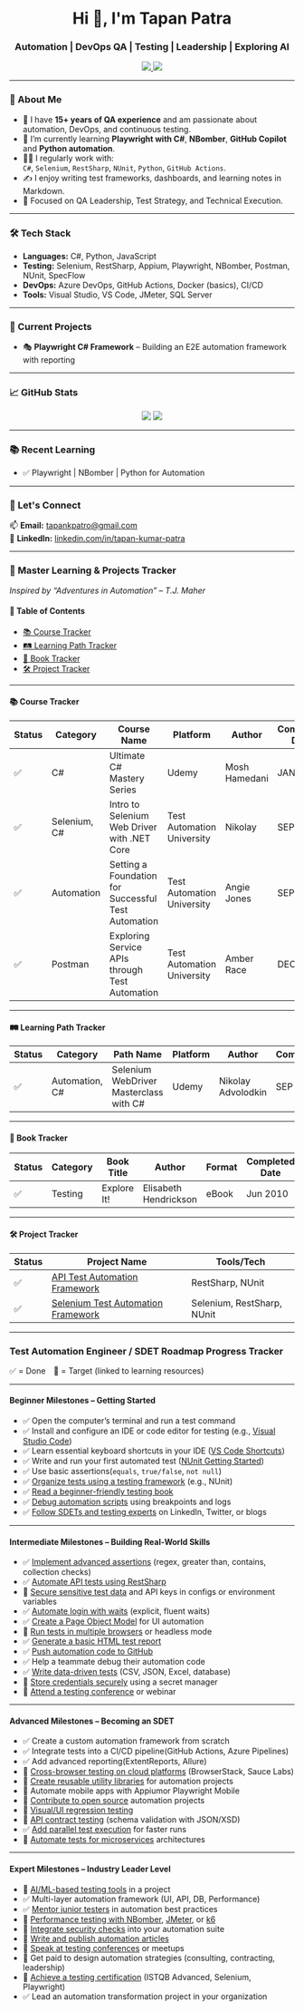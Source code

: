 <h1 align="center">Hi 👋, I'm Tapan Patra</h1>
<h3 align="center">Automation | DevOps QA | Testing | Leadership | Exploring AI </h3>

<p align="center">
  <a href="www.linkedin.com/in/tapan-kumar-patra-4b115824" target="_blank">
    <img src="https://img.shields.io/badge/-LinkedIn-blue?style=flat-square&logo=linkedin" />
  </a>
  <a href="mailto:tapankpatro@gmail.com" target="_blank">
    <img src="https://img.shields.io/badge/-Email-red?style=flat-square&logo=gmail&logoColor=white" />
  </a>
</p>

---

### 💼 About Me

- 🚀 I have **15+ years of QA experience** and am passionate about automation, DevOps, and continuous testing.
- 🧠 I’m currently learning **Playwright with C#**, **NBomber**, **GitHub Copilot** and **Python automation**.
- 👨‍💻 I regularly work with:  
  `C#`, `Selenium`, `RestSharp`, `NUnit`, `Python`, `GitHub Actions`.
- ✍️ I enjoy writing test frameworks, dashboards, and learning notes in Markdown.
- 🎯 Focused on QA Leadership, Test Strategy, and Technical Execution.

---

### 🛠️ Tech Stack

- **Languages:** C#, Python, JavaScript
- **Testing:** Selenium, RestSharp, Appium, Playwright, NBomber, Postman, NUnit, SpecFlow
- **DevOps:** Azure DevOps, GitHub Actions, Docker (basics), CI/CD
- **Tools:** Visual Studio, VS Code, JMeter, SQL Server

---

### 📘 Current Projects
- 🎭 **Playwright C# Framework** – Building an E2E automation framework with reporting
---

### 📈 GitHub Stats

<p align="center">
  <img src="https://github-readme-stats.vercel.app/api?username=tapanpatra&show_icons=true&theme=radical" />
  <img src="https://github-readme-streak-stats.herokuapp.com/?user=tapanpatra&theme=radical" />
</p>

---

### 📚 Recent Learning
- ✅ Playwright | NBomber | Python for Automation
---

### 💬 Let's Connect

📫 **Email:** tapankpatro@gmail.com  
🔗 **LinkedIn:** [linkedin.com/in/tapan-kumar-patra](https://www.linkedin.com/in/tapan-kumar-patra-4b115824/)

---
### 📄 Master Learning & Projects Tracker  
*Inspired by “Adventures in Automation” – T.J. Maher*  

#### 📑 Table of Contents  
- [📚 Course Tracker](#-course-tracker)  
- [🛤️ Learning Path Tracker](#%EF%B8%8F-learning-path-tracker)  
- [📖 Book Tracker](#-book-tracker)  
- [🛠️ Project Tracker](#%EF%B8%8F-project-tracker)  

---

#### 📚 Course Tracker
| Status | Category             | Course Name                                                      | Platform                    | Author         | Completed Date |
|--------|----------------------|------------------------------------------------------------------|-----------------------------|----------------|----------------|
| ✅     | C#                  | Ultimate C# Mastery Series                                        | Udemy                      | Mosh Hamedani   | JAN 2022       |
| ✅     | Selenium, C#        | Intro to Selenium Web Driver with .NET Core                       | Test Automation University  | Nikolay        | SEP 2019       |
| ✅     | Automation          | Setting a Foundation for Successful Test Automation               | Test Automation University  | Angie Jones    | SEP 2019       |
| ✅     | Postman             | Exploring Service APIs through Test Automation                    | Test Automation University  | Amber Race     | DEC 2020       |


---

#### 🛤️ Learning Path Tracker
| Status | Category        | Path Name                                           | Platform      | Author             |  Completed |
|--------|-----------------|-----------------------------------------------------|---------------|--------------------|-------------|
| ✅    | Automation, C#  | Selenium WebDriver Masterclass with C#               | Udemy         | Nikolay Advolodkin |   SEP 2019 |


---

#### 📖 Book Tracker
| Status | Category     | Book Title                            | Author                | Format | Completed Date | Notes                    |
|--------|--------------|---------------------------------------|-----------------------|--------|----------------|--------------------------|
| ✅     | Testing      | Explore It!                           | Elisabeth Hendrickson | eBook  | Jun 2010    | Exploratory testing tips |


---

#### 🛠️ Project Tracker  
| Status | Project Name                                                         | Tools/Tech          
|--------|---------------------------------------------------------------------|---------------------|
| ✅    |  [API Test Automation Framework](https://github.com/TapanPatra/design-restapi-testing-framework-restsharp) | RestSharp, NUnit    
| ✅    |  [Selenium Test Automation Framework](https://github.com/TapanPatra/scripting-to-framework-master) | Selenium, RestSharp, NUnit    

---

### Test Automation Engineer / SDET Roadmap Progress Tracker

✅ = Done 🎯 = Target (linked to learning resources)

---

#### **Beginner Milestones – Getting Started**
- ✅ Open the computer’s terminal and run a test command  
- ✅ Install and configure an IDE or code editor for testing (e.g., [Visual Studio Code](https://code.visualstudio.com/))  
- ✅ Learn essential keyboard shortcuts in your IDE ([VS Code Shortcuts](https://code.visualstudio.com/shortcuts/keyboard-shortcuts-windows.pdf))  
- ✅ Write and run your first automated test ([NUnit Getting Started](https://www.udemy.com/course/unit-testing-csharp))  
- ✅ Use basic assertions(`equals`, `true/false`, `not null`)  
- ✅ [Organize tests using a testing framework](https://docs.nunit.org/articles/nunit/writing-tests/attributes.html) (e.g., NUnit)  
- ✅ [Read a beginner-friendly testing book](https://www.guru99.com/software-testing-introduction-importance.html)  
- ✅ [Debug automation scripts](https://code.visualstudio.com/docs/editor/debugging) using breakpoints and logs  
- ✅ [Follow SDETs and testing experts](https://www.ministryoftesting.com/) on LinkedIn, Twitter, or blogs  

---

#### **Intermediate Milestones – Building Real-World Skills**
- ✅ [Implement advanced assertions](https://docs.nunit.org/articles/nunit/writing-tests/assertions/assertion-models/constraint.html) (regex, greater than, contains, collection checks)  
- ✅ [Automate API tests using RestSharp](https://restsharp.dev/)
- 🎯 [Secure sensitive test data](https://learn.microsoft.com/en-us/azure/devops/pipelines/process/variables) and API keys in configs or environment variables  
- ✅ [Automate login with waits](https://www.selenium.dev/documentation/webdriver/waits/) (explicit, fluent waits)  
- ✅ [Create a Page Object Model](https://www.toolsqa.com/selenium-webdriver/page-object-model/) for UI automation  
- 🎯 [Run tests in multiple browsers](https://www.selenium.dev/documentation/webdriver/browsers/) or headless mode  
- ✅ [Generate a basic HTML test report](https://www.extentreports.com/docs/versions/4/net/)  
- ✅ [Push automation code to GitHub](https://docs.github.com/en/get-started/quickstart/create-a-repo)
- ✅ Help a teammate debug their automation code  
- ✅ [Write data-driven tests](https://docs.nunit.org/articles/nunit/writing-tests/attributes/testcasesource.html) (CSV, JSON, Excel, database)  
- 🎯 [Store credentials securely](https://learn.microsoft.com/en-us/azure/key-vault/general/basic-concepts) using a secret manager  
- 🎯 [Attend a testing conference](https://www.ministryoftesting.com/events) or webinar  

---

#### **Advanced Milestones – Becoming an SDET**
- ✅ Create a custom automation framework from scratch  
- ✅ Integrate tests into a CI/CD pipeline(GitHub Actions, Azure Pipelines)  
- ✅ Add advanced reporting(ExtentReports, Allure)  
- 🎯 [Cross-browser testing on cloud platforms](https://www.browserstack.com/selenium) (BrowserStack, Sauce Labs)  
- 🎯 [Create reusable utility libraries](https://learn.microsoft.com/en-us/dotnet/standard/library-guidance/) for automation projects  
- 🎯 Automate mobile apps with Appiumor Playwright Mobile  
- 🎯 [Contribute to open source](https://opensource.guide/how-to-contribute/) automation projects  
- 🎯 [Visual/UI regression testing](https://applitools.com/tutorials/)  
- 🎯 [API contract testing](https://www.postman.com/api-contract-testing/) (schema validation with JSON/XSD)  
- ✅ [Add parallel test execution](https://docs.nunit.org/articles/nunit/writing-tests/attributes/parallelizable.html) for faster runs  
- 🎯 [Automate tests for microservices](https://martinfowler.com/articles/microservice-testing/) architectures  

---

#### **Expert Milestones – Industry Leader Level**
- 🎯 [AI/ML-based testing tools](https://testim.io/blog/ai-in-test-automation/) in a project  
- ✅ Multi-layer automation framework (UI, API, DB, Performance)  
- ✅ [Mentor junior testers](https://www.ministryoftesting.com/dojo/lessons/how-to-coach-and-mentor-software-testers) in automation best practices  
- 🎯 [Performance testing with NBomber](https://nbomber.com/), [JMeter](https://jmeter.apache.org/), or [k6](https://k6.io/docs/)  
- 🎯 [Integrate security checks](https://owasp.org/www-project-zap/) into your automation suite  
- 🎯 [Write and publish automation articles](https://dev.to/)  
- 🎯 [Speak at testing conferences](https://confengine.com/conferences) or meetups  
- 🎯 Get paid to design automation strategies (consulting, contracting, leadership)  
- 🎯 [Achieve a testing certification](https://www.istqb.org/certifications.html) (ISTQB Advanced, Selenium, Playwright)  
- ✅ Lead an automation transformation project in your organization  

